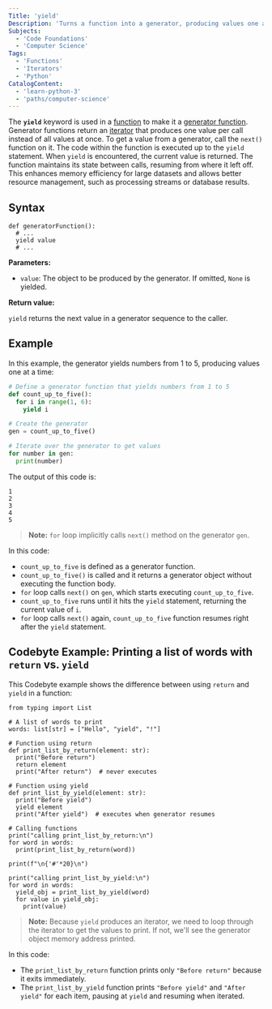 ```yaml
---
Title: 'yield'
Description: 'Turns a function into a generator, producing values one at a time while retaining state between calls.'
Subjects:
  - 'Code Foundations'
  - 'Computer Science'
Tags:
  - 'Functions'
  - 'Iterators'
  - 'Python'
CatalogContent:
  - 'learn-python-3'
  - 'paths/computer-science'
---
```


The **`yield`** keyword is used in a [function](https://www.codecademy.com/resources/docs/python/functions) to make it a [generator function](https://www.codecademy.com/resources/docs/python/generators). Generator functions return an [iterator](https://www.codecademy.com/resources/docs/python/iterators) that produces one value per call instead of all values at once. To get a value from a generator, call the `next()` function on it. The code within the function is executed up to the `yield` statement. When `yield` is encountered, the current value is returned. The function maintains its state between calls, resuming from where it left off. This enhances memory efficiency for large datasets and allows better resource management, such as processing streams or database results.

## Syntax

```pseudo
def generatorFunction():
  # ...
  yield value
  # ...
```

**Parameters:**

- `value`: The object to be produced by the generator. If omitted, `None` is yielded.

**Return value:**

`yield` returns the next value in a generator sequence to the caller.

## Example

In this example, the generator yields numbers from 1 to 5, producing values one at a time:

```py
# Define a generator function that yields numbers from 1 to 5
def count_up_to_five():
  for i in range(1, 6):
    yield i

# Create the generator
gen = count_up_to_five()

# Iterate over the generator to get values
for number in gen:
  print(number)
```

The output of this code is:

```shell
1
2
3
4
5
```

> **Note:** `for` loop implicitly calls `next()` method on the generator `gen`.

In this code:

- `count_up_to_five` is defined as a generator function.
- `count_up_to_five()` is called and it returns a generator object without executing the function body.
- `for` loop calls `next()` on `gen`, which starts executing `count_up_to_five`.
- `count_up_to_five` runs until it hits the `yield` statement, returning the current value of `i`.
- `for` loop calls `next()` again, `count_up_to_five` function resumes right after the `yield` statement.

## Codebyte Example: Printing a list of words with `return` vs. `yield`

This Codebyte example shows the difference between using `return` and `yield` in a function:

```codebyte/python
from typing import List

# A list of words to print
words: list[str] = ["Hello", "yield", "!"]

# Function using return
def print_list_by_return(element: str):
  print("Before return")
  return element
  print("After return")  # never executes

# Function using yield
def print_list_by_yield(element: str):
  print("Before yield")
  yield element
  print("After yield")  # executes when generator resumes

# Calling functions
print("calling print_list_by_return:\n")
for word in words:
  print(print_list_by_return(word))

print(f"\n{'#'*20}\n")

print("calling print_list_by_yield:\n")
for word in words:
  yield_obj = print_list_by_yield(word)
  for value in yield_obj:
    print(value)
```

> **Note:** Because `yield` produces an iterator, we need to loop through the iterator to get the values to print. If not, we'll see the generator object memory address printed.

In this code:

- The `print_list_by_return` function prints only `"Before return"` because it exits immediately.
- The `print_list_by_yield` function prints `"Before yield"` and `"After yield"` for each item, pausing at `yield` and resuming when iterated.
